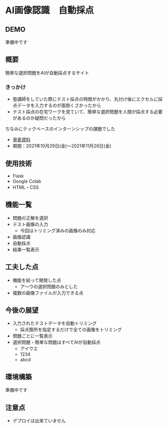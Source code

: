 # AI画像認識　自動採点

## DEMO
準備中です


## 概要
簡単な選択問題をAIが自動採点するサイト

### きっかけ
- 塾講師をしていた際にテスト採点の時間がかかり、丸付け後にエクセルに採点データを入力するのが面倒くさかったから
- テスト採点の在宅ワークを見ていて、簡単な選択問題を人間が採点する必要があるのか疑問だったから

ちなみにテックベースのインターンシップの課題でした
  - [発表資料](https://docs.google.com/presentation/d/1vr25FiOq6S4k0Sb4qihmBqJhJ5XUTMNSJGJf43uYWkE/edit?usp=sharing)
  - 期間：2021年10月29日(金)～2021年11月26日(金)


## 使用技術
- Flask
- Google Colab
- HTML・CSS

## 機能一覧
- 問題の正解を選択
- テスト画像の入力
  - 今回はトリミング済みの画像のみ対応
- 画像認識
- 自動採点
- 結果一覧表示

## 工夫した点
- 機能を絞って開発した点
  - ア～ウの選択問題のみとした
- 複数の画像ファイルが入力できる点

## 今後の展望
- 入力されたテストデータを自動トリミング
  - 採点箇所を指定するだけで全ての画像をトリミング
- 問題ごとに一覧表示
- 選択問題・簡単な問題はすべてAIが自動採点
  - アイウエ
  - 1234
  - abcd

## 環境構築
準備中です

## 注意点
- デプロイは出来ていません
